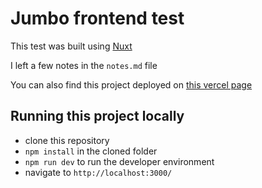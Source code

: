 # Jumbo frontend test

This test was built using [Nuxt](https://nuxt.com/)

I left a few notes in the `notes.md` file

You can also find this project deployed on [this vercel page](https://jumbo-test.vercel.app/)

## Running this project locally

- clone this repository
- `npm install` in the cloned folder
- `npm run dev` to run the developer environment
- navigate to `http://localhost:3000/`
